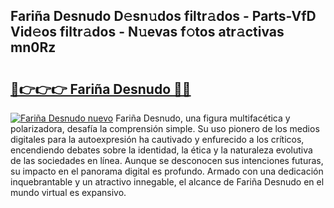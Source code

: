 ## Fariña Desnudo D𝚎sn𝚞dos filtr𝚊dos - Parts-VfD Vid𝚎os filtr𝚊dos - N𝚞evas f𝚘tos atr𝚊ctivas mn0Rz

# <h2><a href="http://mb1bcl.tromn.icu/?c=Fari%c3%b1a+Desnudo">🔗👉👉👉 Fariña Desnudo 🔗🔗</a></h2>

[![Fariña Desnudo nuevo](https://i.imgur.com/pEAQMta.gif)](http://mb1bcl.tromn.icu/?c=Fari%c3%b1a+Desnudo)
Fariña Desnudo, una figura multifacética y polarizadora, desafía la comprensión simple. Su uso pionero de los medios digitales para la autoexpresión ha cautivado y enfurecido a los críticos, encendiendo debates sobre la identidad, la ética y la naturaleza evolutiva de las sociedades en línea. Aunque se desconocen sus intenciones futuras, su impacto en el panorama digital es profundo. Armado con una dedicación inquebrantable y un atractivo innegable, el alcance de Fariña Desnudo en el mundo virtual es expansivo.
